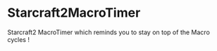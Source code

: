 Starcraft2MacroTimer
====================

Starcraft2 MacroTimer which reminds you to stay on top of the Macro cycles ! 
